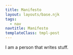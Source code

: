 ```yaml
---
title: Manifesto
layout: layouts/base.njk
tags:
  - nav
navtitle: Manifesto
templateClass: tmpl-post
---
```


I am a person that writes stuff.
